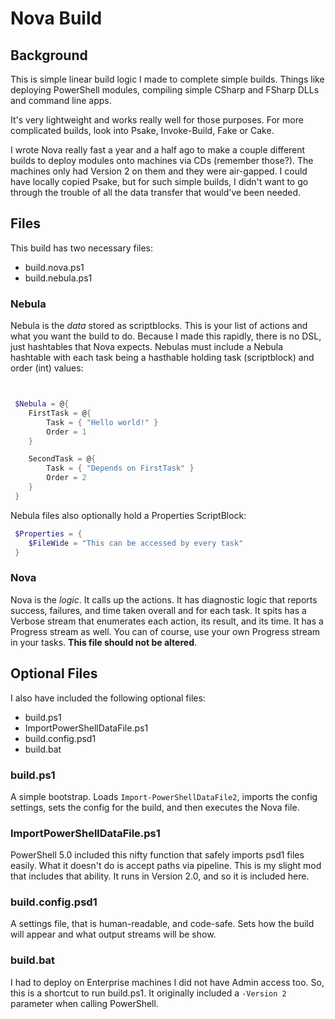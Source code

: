 ﻿# Nova Build

## Background

This is simple linear build logic I made to complete simple builds. Things like deploying PowerShell modules, compiling simple CSharp and FSharp DLLs and command line apps.

It's very lightweight and works really well for those purposes. For more complicated builds, look into Psake, Invoke-Build, Fake or Cake.

I wrote Nova really fast a year and a half ago to make a couple different builds to deploy modules onto machines via CDs (remember those?). The machines only had Version 2 on them and they were air-gapped. I could have locally copied Psake, but for such simple builds, I didn't want to go through the trouble of all the data transfer that would've been needed.

## Files

This build has two necessary files:

- build.nova.ps1
- build.nebula.ps1

### Nebula

Nebula is the _data_ stored as scriptblocks. This is your list of actions and what you want the build to do. Because I made this rapidly, there is no DSL, just hashtables that Nova expects. Nebulas must include a Nebula hashtable with each task being
 a hasthable holding task (scriptblock) and order (int) values:

```powershell


 $Nebula = @{
    FirstTask = @{
        Task = { "Hello world!" }
        Order = 1
    }

    SecondTask = @{
        Task = { "Depends on FirstTask" }
        Order = 2
    }
 }
```

Nebula files also optionally hold a Properties ScriptBlock:

```powershell
 $Properties = {
    $FileWide = "This can be accessed by every task"
 }
```

### Nova

Nova is the _logic_. It calls up the actions. It has diagnostic logic that reports success, failures, and time taken overall and for each task. It spits has a Verbose stream that enumerates each action, its result, and its time. It has a Progress stream as well. You can of course, use your own Progress stream in your tasks. **This file should not be altered**.

## Optional Files

I also have included the following optional files:

- build.ps1
- ImportPowerShellDataFile.ps1
- build.config.psd1
- build.bat

### build.ps1

A simple bootstrap. Loads `Import-PowerShellDataFile2`, imports the config settings, sets the config for the build, and then executes the Nova file.

### ImportPowerShellDataFile.ps1

PowerShell 5.0 included this nifty function that safely imports psd1 files easily. What it doesn't do is accept paths via pipeline. This is my slight mod that includes that ability. It runs in Version 2.0, and so it is included here.

### build.config.psd1

A settings file, that is human-readable, and code-safe. Sets how the build will appear and what output streams will be show.

### build.bat

I had to deploy on Enterprise machines I did not have Admin access too. So, this is a shortcut to run build.ps1. It originally included a `-Version 2` parameter when calling PowerShell.